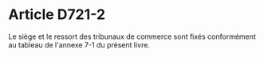 # Article D721-2

Le siège et le ressort des tribunaux de commerce sont fixés conformément au tableau de l'annexe 7-1 du présent livre.
